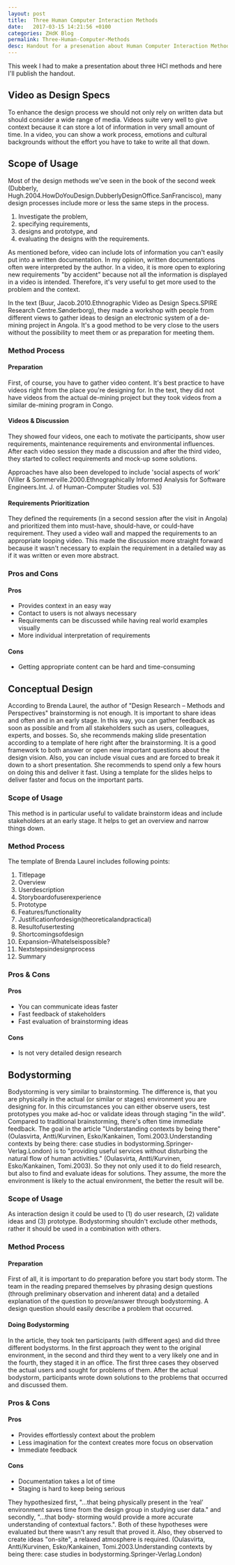 ```yaml
---
layout: post
title:  Three Human Computer Interaction Methods
date:   2017-03-15 14:21:56 +0100
categories: ZHdK Blog
permalink: Three-Human-Computer-Methods
desc: Handout for a presenation about Human Computer Interaction Methods
---
```



This week I had to make a presentation about three HCI methods and here I'll publish the handout.



## Video as Design Specs
To enhance the design process we should not only rely on written data but should consider a wide range of media. Videos suite very well to give context because it can store a lot of information in very small amount of time. In a video, you can show a work process, emotions and cultural backgrounds without the effort you have to take to write all that down.

## Scope of Usage
Most of the design methods we've seen in the book of the second week (Dubberly, Hugh.2004.HowDoYouDesign.DubberlyDesignOffice.SanFrancisco), many design processes include more or less the same steps in the process.
 
1. Investigate the problem, 
1. specifying requirements, 
1. designs and prototype, and 
1. evaluating the designs with the requirements. 

As mentioned before, video can include lots of information you can't easily put into a written documentation. In my opinion, written documentations often were interpreted by the author. In a video, it is more open to exploring new requirements "by accident" because not all the information is displayed in a video is intended. Therefore, it's very useful to get more used to the problem and the context.

In the text (Buur, Jacob.2010.Ethnographic Video as Design Specs.SPIRE Research Centre.Sønderborg), they made a workshop with people from different views to gather ideas to design an electronic system of a de-mining project in Angola. It's a good method to be very close to the users without the possibility to meet them or as preparation for meeting them.

### Method Process

#### Preparation
First, of course, you have to gather video content. It's best practice to have videos right from the place you're designing for. In the text, they did not have videos from the actual de-mining project but they took videos from a similar de-mining program in Congo.

#### Videos & Discussion
They showed four videos, one each to motivate the participants, show user requirements, maintenance requirements and environmental influences. After each video session they made a discussion and after the third video, they started to collect requirements and mock-up some solutions.

Approaches have also been developed to include 'social aspects of work’ (Viller & Sommerville.2000.Ethnographically Informed Analysis for Software Engineers.Int. J. of Human-Computer Studies vol. 53)

#### Requirements Prioritization
They defined the requirements (in a second session after the visit in Angola) and prioritized them into must-have, should-have, or could-have requirement. They used a video wall and mapped the requirements to an appropriate looping video. This made the discussion more straight forward because it wasn't necessary to explain the requirement in a detailed way as if it was written or even more abstract.

### Pros and Cons

#### Pros
- Provides context in an easy way
- Contact to users is not always necessary
- Requirements can be discussed while having real world examples visually
- More individual interpretation of requirements

#### Cons
- Getting appropriate content can be hard and time-consuming

## Conceptual Design
According to Brenda Laurel, the author of "Design Research – Methods and Perspectives" brainstorming is not enough. It is important to share ideas and often and in an early stage. In this way, you can gather feedback as soon as possible and from all stakeholders such as users, colleagues, experts, and bosses. So, she recommends making slide presentation according to a template of here right after the brainstorming. It is a good framework to both answer or open new important questions about the design vision. Also, you can include visual cues and are forced to break it down to a short presentation. She recommends to spend only a few hours on doing this and deliver it fast. Using a template for the slides helps to deliver faster and focus on the important parts.

### Scope of Usage
This method is in particular useful to validate brainstorm ideas and include stakeholders at an early stage. It helps to get an overview and narrow things down.

### Method Process
The template of Brenda Laurel includes following points:

1. Titlepage
2. Overview
3. Userdescription
4. Storyboardofuserexperience
5. Prototype
6. Features/functionality
7. Justificationfordesign(theoreticalandpractical)
8. Resultofusertesting
9. Shortcomingsofdesign
10. Expansion–Whatelseispossible? 
11. Nextstepsindesignprocess
12. Summary

### Pros & Cons

#### Pros
- You can communicate ideas faster
- Fast feedback of stakeholders
- Fast evaluation of brainstorming ideas

#### Cons
- Is not very detailed design research

## Bodystorming
Bodystorming is very similar to brainstorming. The difference is, that you are physically in the actual (or similar or stages) environment you are designing for. In this circumstances you can either observe users, test prototypes you make ad-hoc or validate ideas through staging "in the wild". Compared to traditional brainstorming, there's often time immediate feedback. The goal in the article "Understanding contexts by being there" (Oulasvirta, Antti/Kurvinen, Esko/Kankainen, Tomi.2003.Understanding contexts by being there: case studies in bodystorming.Springer-Verlag.London) is to "providing useful services without disturbing the natural flow of human activities." (Oulasvirta, Antti/Kurvinen, Esko/Kankainen, Tomi.2003). So they not only used it to do field research, but also to find and evaluate ideas for solutions. They assume, the more the environment is likely to the actual environment, the better the result will be.

### Scope of Usage
As interaction design it could be used to 
(1) do user research, 
(2) validate ideas and 
(3) prototype. 
Bodystorming shouldn't exclude other methods, rather it should be used in a combination with others.

### Method Process

#### Preparation
First of all, it is important to do preparation before you start body storm. The team in the reading prepared themselves by phrasing design questions (through preliminary observation and inherent data) and a detailed explanation of the question to prove/answer through bodystorming. A design question should easily describe a problem that occurred.

#### Doing Bodystorming
In the article, they took ten participants (with different ages) and did three different bodystorms. In the first approach they went to the original environment, in the second and third they went to a very likely one and in the fourth, they staged it in an office. The first three cases they observed the actual users and sought for problems of them.
After the actual bodystorm, participants wrote down solutions to the problems that occurred and discussed them.

### Pros & Cons

#### Pros
- Provides effortlessly context about the problem
- Less imagination for the context creates more focus on observation
- Immediate feedback

#### Cons
- Documentation takes a lot of time
- Staging is hard to keep being serious

They hypothesized first, "...that being physically present in the ‘real’ environment saves time from the design group in studying user data." and secondly, "...that body- storming would provide a more accurate understanding of contextual factors.". Both of these hypotheses were evaluated but there wasn't any result that proved it. Also, they observed to create ideas "on-site", a relaxed atmosphere is required. (Oulasvirta, Antti/Kurvinen, Esko/Kankainen, Tomi.2003.Understanding contexts by being there: case studies in bodystorming.Springer-Verlag.London)